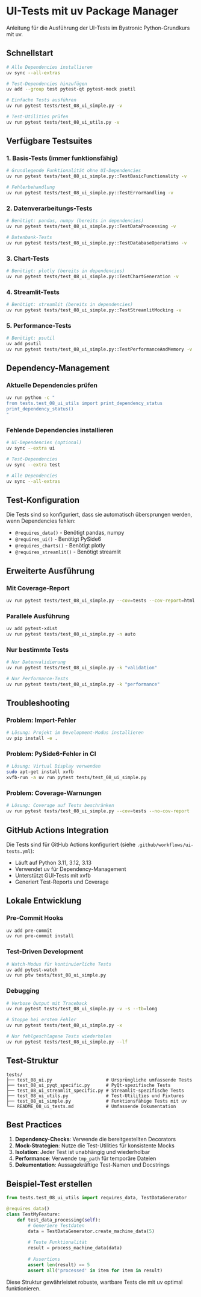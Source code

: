# UI-Tests mit uv Package Manager

Anleitung für die Ausführung der UI-Tests im Bystronic Python-Grundkurs mit uv.

## Schnellstart

```bash
# Alle Dependencies installieren
uv sync --all-extras

# Test-Dependencies hinzufügen
uv add --group test pytest-qt pytest-mock psutil

# Einfache Tests ausführen
uv run pytest tests/test_08_ui_simple.py -v

# Test-Utilities prüfen
uv run pytest tests/test_08_ui_utils.py -v
```

## Verfügbare Testsuites

### 1. Basis-Tests (immer funktionsfähig)
```bash
# Grundlegende Funktionalität ohne UI-Dependencies
uv run pytest tests/test_08_ui_simple.py::TestBasicFunctionality -v

# Fehlerbehandlung
uv run pytest tests/test_08_ui_simple.py::TestErrorHandling -v
```

### 2. Datenverarbeitungs-Tests
```bash
# Benötigt: pandas, numpy (bereits in dependencies)
uv run pytest tests/test_08_ui_simple.py::TestDataProcessing -v

# Datenbank-Tests
uv run pytest tests/test_08_ui_simple.py::TestDatabaseOperations -v
```

### 3. Chart-Tests
```bash
# Benötigt: plotly (bereits in dependencies)
uv run pytest tests/test_08_ui_simple.py::TestChartGeneration -v
```

### 4. Streamlit-Tests
```bash
# Benötigt: streamlit (bereits in dependencies)
uv run pytest tests/test_08_ui_simple.py::TestStreamlitMocking -v
```

### 5. Performance-Tests
```bash
# Benötigt: psutil
uv add psutil
uv run pytest tests/test_08_ui_simple.py::TestPerformanceAndMemory -v
```

## Dependency-Management

### Aktuelle Dependencies prüfen
```bash
uv run python -c "
from tests.test_08_ui_utils import print_dependency_status
print_dependency_status()
"
```

### Fehlende Dependencies installieren
```bash
# UI-Dependencies (optional)
uv sync --extra ui

# Test-Dependencies
uv sync --extra test

# Alle Dependencies
uv sync --all-extras
```

## Test-Konfiguration

Die Tests sind so konfiguriert, dass sie automatisch übersprungen werden, wenn Dependencies fehlen:

- `@requires_data()` - Benötigt pandas, numpy
- `@requires_ui()` - Benötigt PySide6
- `@requires_charts()` - Benötigt plotly
- `@requires_streamlit()` - Benötigt streamlit

## Erweiterte Ausführung

### Mit Coverage-Report
```bash
uv run pytest tests/test_08_ui_simple.py --cov=tests --cov-report=html
```

### Parallele Ausführung
```bash
uv add pytest-xdist
uv run pytest tests/test_08_ui_simple.py -n auto
```

### Nur bestimmte Tests
```bash
# Nur Datenvalidierung
uv run pytest tests/test_08_ui_simple.py -k "validation"

# Nur Performance-Tests
uv run pytest tests/test_08_ui_simple.py -k "performance"
```

## Troubleshooting

### Problem: Import-Fehler
```bash
# Lösung: Projekt im Development-Modus installieren
uv pip install -e .
```

### Problem: PySide6-Fehler in CI
```bash
# Lösung: Virtual Display verwenden
sudo apt-get install xvfb
xvfb-run -a uv run pytest tests/test_08_ui_simple.py
```

### Problem: Coverage-Warnungen
```bash
# Lösung: Coverage auf Tests beschränken
uv run pytest tests/test_08_ui_simple.py --cov=tests --no-cov-report
```

## GitHub Actions Integration

Die Tests sind für GitHub Actions konfiguriert (siehe `.github/workflows/ui-tests.yml`):

- Läuft auf Python 3.11, 3.12, 3.13
- Verwendet uv für Dependency-Management
- Unterstützt GUI-Tests mit xvfb
- Generiert Test-Reports und Coverage

## Lokale Entwicklung

### Pre-Commit Hooks
```bash
uv add pre-commit
uv run pre-commit install
```

### Test-Driven Development
```bash
# Watch-Modus für kontinuierliche Tests
uv add pytest-watch
uv run ptw tests/test_08_ui_simple.py
```

### Debugging
```bash
# Verbose Output mit Traceback
uv run pytest tests/test_08_ui_simple.py -v -s --tb=long

# Stoppe bei erstem Fehler
uv run pytest tests/test_08_ui_simple.py -x

# Nur fehlgeschlagene Tests wiederholen
uv run pytest tests/test_08_ui_simple.py --lf
```

## Test-Struktur

```
tests/
├── test_08_ui.py                    # Ursprüngliche umfassende Tests
├── test_08_ui_pyqt_specific.py      # PyQt-spezifische Tests
├── test_08_ui_streamlit_specific.py # Streamlit-spezifische Tests
├── test_08_ui_utils.py              # Test-Utilities und Fixtures
├── test_08_ui_simple.py             # Funktionsfähige Tests mit uv
└── README_08_ui_tests.md            # Umfassende Dokumentation
```

## Best Practices

1. **Dependency-Checks**: Verwende die bereitgestellten Decorators
2. **Mock-Strategien**: Nutze die Test-Utilities für konsistente Mocks
3. **Isolation**: Jeder Test ist unabhängig und wiederholbar
4. **Performance**: Verwende `tmp_path` für temporäre Dateien
5. **Dokumentation**: Aussagekräftige Test-Namen und Docstrings

## Beispiel-Test erstellen

```python
from tests.test_08_ui_utils import requires_data, TestDataGenerator

@requires_data()
class TestMyFeature:
    def test_data_processing(self):
        # Generiere Testdaten
        data = TestDataGenerator.create_machine_data(5)
        
        # Teste Funktionalität
        result = process_machine_data(data)
        
        # Assertions
        assert len(result) == 5
        assert all('processed' in item for item in result)
```

Diese Struktur gewährleistet robuste, wartbare Tests die mit uv optimal funktionieren.
